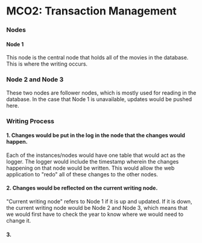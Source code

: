 # MCO2: Transaction Management

### Nodes 
#### Node 1
This node is the central node that holds all of the movies in the database. This is where the writing occurs.
### Node 2 and Node 3
These two nodes are follower nodes, which is mostly used for reading in the database. In the case that Node 1 is unavailable, updates would be pushed here.

### Writing Process
#### 1. Changes would be put in the log in the node that the changes would happen.
Each of the instances/nodes would have one table that would act as the logger. The logger would include the timestamp wherein the changes happening on that node would be written. This would allow the web application to "redo" all of these changes to the other nodes.
#### 2. Changes would be reflected on the current writing node.
"Current writing node" refers to Node 1 if it is up and updated. If it is down, the current writing node would be Node 2 and Node 3, which means that we would first have to check the year to know where we would need to change it.
#### 3. 
